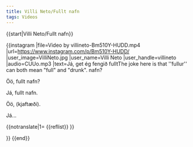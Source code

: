 ```yaml
---
title: Villi Neto/Fullt nafn
tags: Videos
---
```


{{start|Villi Neto/Fullt nafn}}

{{instagram
|file=Video by villineto-Bm510Y-HUDD.mp4
|url=https://www.instagram.com/p/Bm510Y-HUDD/
|user_image=VilliNeto.jpg
|user_name=Villi Neto
|user_handle=villineto
|audio=CUUo.mp3
|text=Já, get ég fengið fullt<ref>The joke here is that ''fullur'' can both mean "full" and "drunk".</ref> nafn?

Öö, fullt nafn?

Já, fullt nafn.

Öö, (kjaftæði).

Já...

{{notranslate|1=
{{reflist}}
}}

}}
{{end}}

